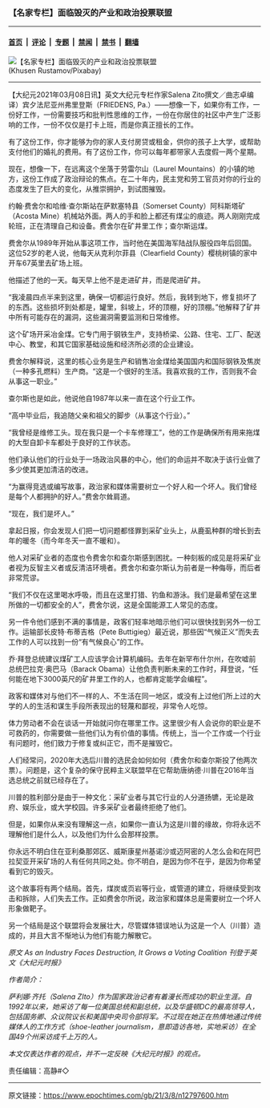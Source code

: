 ### 【名家专栏】面临毁灭的产业和政治投票联盟

---

#### [首页](../../../..?n12797600) &nbsp;|&nbsp; [评论](../../../../../epoch-comment?n12797600) &nbsp;|&nbsp; [专题](../../../../../epoch-special?n12797600) &nbsp;|&nbsp; [禁闻](../../../../../epoch-news?n12797600) &nbsp;|&nbsp; [禁书](../../../../../books?n12797600) &nbsp;|&nbsp; [翻墙](https://github.com/gfw-breaker/nogfw/blob/master/README.md?n12797600)


<div><img alt="【名家专栏】面临毁灭的产业和政治投票联盟" class="attachment-djy_600_400 size-djy_600_400 wp-post-image" src="https://i.epochtimes.com/assets/uploads/2021/03/mining-excavator-1736293_1920-700x420-600x400.jpg"/>
<div class="caption">
 (Khusen Rustamov/Pixabay)
</div></div><hr/><div class="post_content" id="artbody" itemprop="articleBody">
 <!-- article content begin -->
 <p>
  【大纪元2021年03月08日讯】英文大纪元专栏作家Salena Zito撰文／曲志卓编译）宾夕法尼亚州弗里登斯（FRIEDENS, Pa.）——想像一下，如果你有工作，一份好工作，一份需要技巧和批判性思维的工作，一份在你居住的社区中产生广泛影响的工作，一份不仅仅是打卡上班，而是你真正擅长的工作。
 </p>
 <p>
  有了这份工作，你才能够为你的家人支付房贷或租金，供你的孩子上大学，或帮助支付他们的婚礼的费用。有了这份工作，你可以每年都带家人去度假一两个星期。
 </p>
 <p>
  现在，想像一下，在远离这个坐落于劳雷尔山（Laurel Mountains）的小镇的地方，这份工作成了政治辩论的焦点。在二十年内，民主党和劳工官员对你的行业的态度发生了巨大的变化，从推崇拥护，到试图摧毁。
 </p>
 <p>
  约翰·费舍尔和哈维·查尔斯站在萨默塞特县（Somerset County）阿科斯塔矿（Acosta Mine）机械站外面。两人的手和脸上都还有煤尘的痕迹。两人刚刚完成轮班，正在清理自己和设备。费舍尔在矿井里工作；查尔斯运煤。
 </p>
 <p>
  费舍尔从1989年开始从事这项工作，当时他在美国海军陆战队服役四年后回国。这位52岁的老人说，他每天从克利尔菲县（Clearfield County）樱桃树镇的家中开车67英里去矿场上班。
 </p>
 <p>
  他描述了他的一天。每天早上他不是走进矿井，而是爬进矿井。
 </p>
 <p>
  “我凌晨四点半来到这里，确保一切都运行良好。然后，我转到地下，修复损坏了的东西。这些损坏到处都是，罐里，斜坡上，坏的顶棚，好的顶棚。”他解释了矿井中所有可能存在的漏洞，这些漏洞需要监测和日常维修。
 </p>
 <p>
  这个矿场开采冶金煤。它专门用于钢铁生产，支持桥梁、公路、住宅、工厂、配送中心、教堂，和其它国家基础设施和经济所必须的企业建设。
 </p>
 <p>
  费舍尔解释说，这里的核心业务是生产和销售冶金煤给美国国内和国际钢铁及焦炭（一种多孔燃料）生产商。“这是一个很好的生活。我喜欢我的工作，否则我不会从事这一职业。”
 </p>
 <p>
  查尔斯也是如此，他说他自1987年以来一直在这个行业工作。
 </p>
 <p>
  “高中毕业后，我追随父亲和祖父的脚步（从事这个行业）。”
 </p>
 <p>
  “我曾经是维修工头。现在我只是一个卡车修理工”，他的工作是确保所有用来拖煤的大型自卸卡车都处于良好的工作状态。
 </p>
 <p>
  他们承认他们的行业处于一场政治风暴的中心，他们的命运并不取决于该行业做了多少使其更加清洁的改进。
 </p>
 <p>
  “为赢得竞选或编写故事，政治家和媒体需要树立一个好人和一个坏人。我们曾经是每个人都拥护的好人。”费舍尔耸肩道。
 </p>
 <p>
  “现在，我们是坏人。”
 </p>
 <p>
  拿起日报，你会发现人们把一切问题都怪罪到采矿业头上，从鹿虱种群的增长到去年的暖冬（而今年冬天一直不暖和）。
 </p>
 <p>
  他人对采矿业者的态度也令费舍尔和查尔斯感到困扰。一种刻板的成见是将采矿业者视为反智主义者或反清洁环境者。费舍尔和查尔斯认为前者是一种侮辱，而后者非常荒谬。
 </p>
 <p>
  “我们不仅在这里喝水呼吸，而且在这里打猎、钓鱼和游泳。我们是最希望在这里所做的一切都安全的人”，费舍尔说，这是全国能源工人常见的态度。
 </p>
 <p>
  另一件令他们感到不满的事情是，政客们轻率地暗示他们可以很快找到另外一份工作。运输部长皮特·布蒂吉格（Pete Buttigieg）最近说，那些因“气候正义”而失去工作的人可以找到一份“有气候良心”的工作。
 </p>
 <p>
  乔·拜登总统建议煤矿工人应该学会计算机编码。去年在新罕布什尔州，在吹嘘前总统巴拉克·奥巴马（Barack Obama）让他负责判断未来的工作时，拜登说，“任何能在地下3000英尺的矿井里工作的人，也都肯定能学会编程”。
 </p>
 <p>
  政客和媒体对与他们不一样的人、不生活在同一地区，或没有上过他们所上过的大学的人的生活和谋生手段所表现出的轻蔑和鄙视，非常令人吃惊。
 </p>
 <p>
  体力劳动者不会在谈话一开始就问你在哪里工作。这里很少有人会说你的职业是不可救药的，你需要做一些他们认为有价值的事情。传统上，当一个工作或一个行业有问题时，他们致力于修复或纠正它，而不是摧毁它。
 </p>
 <p>
  人们经常问，2020年大选后川普的选民会如何如何（费舍尔和查尔斯投了他两次票）。问题是，这个复杂的保守民粹主义联盟早在它帮助唐纳德·川普在2016年当选总统之前就已经存在了。
 </p>
 <p>
  川普的胜利部分是由于一种文化：采矿业者与其它行业的人分道扬镳，无论是政府、娱乐业，或大学校园。许多采矿业者最终拒绝了他们。
 </p>
 <p>
  但是，如果你从来没有理解这一点，如果你一直认为这是川普的缘故，你将永远不理解他们是什么人，以及他们为什么会那样投票。
 </p>
 <p>
  你永远不明白住在亚利桑那郊区、威斯康星州基诺沙或迈阿密的人怎么会和在阿巴拉契亚开采矿场的人有任何共同之处。你不明白，是因为你不在乎，是因为你希望看到它的毁灭。
 </p>
 <p>
  这个故事将有两个结局。首先，煤炭或页岩等行业，或管道的建立，将继续受到攻击和拆除，人们失去工作。正如费舍尔所说，政治家和媒体总是需要树立一个坏人形象做靶子。
 </p>
 <p>
  另一个结局是这个联盟将会发展壮大，尽管媒体错误地认为这是一个人（川普）造成的，并且大言不惭地认为他们有能力解散它。
 </p>
 <p>
  <em>
   原文
   <ok href="https://www.theepochtimes.com/as-an-industry-faces-destruction-it-grows-a-voting-coalition_3717560.html">
    As an Industry Faces Destruction, It Grows a Voting Coalition
   </ok>
   刊登于英文《大纪元时报》
  </em>
 </p>
 <p>
  <em>
   作者简介：
  </em>
 </p>
 <p>
  <em>
   萨利娜·齐托（Salena ZIto）作为国家政治记者有着漫长而成功的职业生涯。自1992年以来，她采访了每一位美国总统和副总统，以及华盛顿DC的最高领导人，包括国务卿、众议院议长和美国中央司令部将军。不过现在她正在热情地通过传统媒体人的工作方式（shoe-leather journalism，意即造访各地，实地采访）在全国49个州采访成千上万的人。
  </em>
 </p>
 <p>
  <em>
   本文仅表达作者的观点，并不一定反映《大纪元时报》的观点。
  </em>
 </p>
 <p>
  责任编辑：高静#◇
 </p>
 <!-- article content end -->
 <div id="below_article_ad">
 </div>
</div>


---

原文链接：https://www.epochtimes.com/gb/21/3/8/n12797600.htm